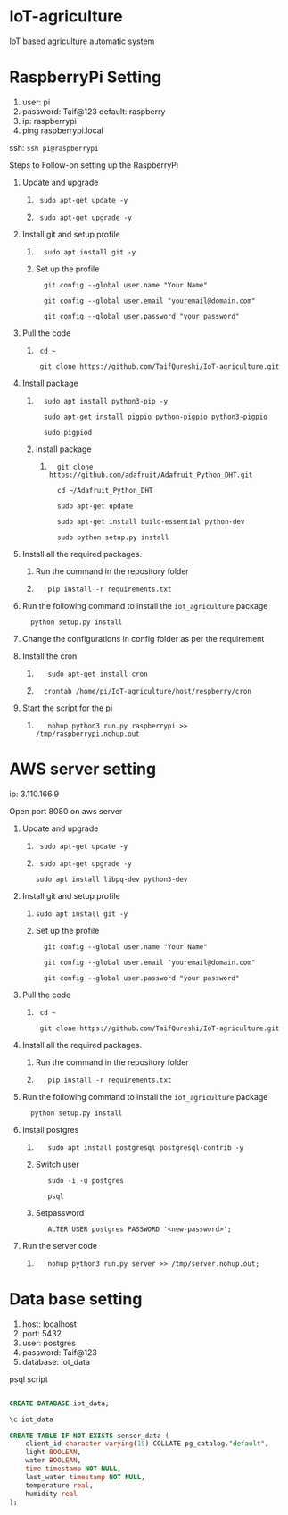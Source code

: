 # IoT-agriculture
IoT based agriculture automatic system

# RaspberryPi Setting

1. user: pi
2. password: Taif@123 default: raspberry
3. ip: raspberrypi
4. ping raspberrypi.local

ssh: ``ssh pi@raspberrypi``

Steps to Follow-on setting up the RaspberryPi

1. Update and upgrade
   1. ```shell
       sudo apt-get update -y
      ```
   2. ```shell
       sudo apt-get upgrade -y
      ```

2. Install git and setup profile
   1. ```shell
        sudo apt install git -y
      ```
   
   
   2. Set up the profile
      ```shell
        git config --global user.name "Your Name"
      
        git config --global user.email "youremail@domain.com"
      
        git config --global user.password "your password"
      ```
      
3. Pull the code
   1. ```shell
       cd ~
       
       git clone https://github.com/TaifQureshi/IoT-agriculture.git      
      ```

4. Install package
   1. ```shell
        sudo apt install python3-pip -y
      
        sudo apt-get install pigpio python-pigpio python3-pigpio
      
        sudo pigpiod
      ```
   2. Install package
      1. ```shell
           git clone https://github.com/adafruit/Adafruit_Python_DHT.git
         
           cd ~/Adafruit_Python_DHT
         
           sudo apt-get update
         
           sudo apt-get install build-essential python-dev
         
           sudo python setup.py install
         ```

5. Install all the required packages.
   1. Run the command in the repository folder
   
   2. ```shell
         pip install -r requirements.txt 
      ```

6. Run the following command to install the ``iot_agriculture`` package
    ```shell
      python setup.py install
    ```

7. Change the configurations in config folder as per the requirement 

8. Install the cron
   1. ```shell
         sudo apt-get install cron
      ```
   2. ```shell
        crontab /home/pi/IoT-agriculture/host/respberry/cron
      ```
9. Start the script for the pi
   1. ```shell
         nohup python3 run.py raspberrypi >> /tmp/raspberrypi.nohup.out
      ```
      

# AWS server setting

ip: 3.110.166.9

Open port 8080 on aws server


1. Update and upgrade
   1. ```shell
       sudo apt-get update -y
      ```
   2. ```shell
       sudo apt-get upgrade -y
      
      sudo apt install libpq-dev python3-dev
      ```
      
2. Install git and setup profile
   1. ```shell
      sudo apt install git -y
      ```
   
   
   2. Set up the profile
      ```shell
        git config --global user.name "Your Name"
      
        git config --global user.email "youremail@domain.com"
      
        git config --global user.password "your password"
      ```
      
3. Pull the code
   1. ```shell
       cd ~
       
       git clone https://github.com/TaifQureshi/IoT-agriculture.git      
      ```
   
4. Install all the required packages.
   1. Run the command in the repository folder
   
   2. ```shell
         pip install -r requirements.txt 
      ```

5. Run the following command to install the ``iot_agriculture`` package
    ```shell
      python setup.py install
    ```
   
6. Install postgres
   1. ```shell
         sudo apt install postgresql postgresql-contrib -y
      ```
   
   2. Switch user
      ```shell
         sudo -i -u postgres
         
         psql
      ```
   
   3. Setpassword
      ```shell
         ALTER USER postgres PASSWORD '<new-password>';
      ```
      
7. Run the server code
   1. ```shell
         nohup python3 run.py server >> /tmp/server.nohup.out;
      ```



# Data base setting
1. host: localhost
2. port: 5432
3. user: postgres
4. password: Taif@123
5. database: iot_data

psql script

```sql

CREATE DATABASE iot_data;

\c iot_data

CREATE TABLE IF NOT EXISTS sensor_data (
	client_id character varying(15) COLLATE pg_catalog."default",
	light BOOLEAN,
	water BOOLEAN,
	time timestamp NOT NULL,
	last_water timestamp NOT NULL,
	temperature real,
	humidity real 
);

```
